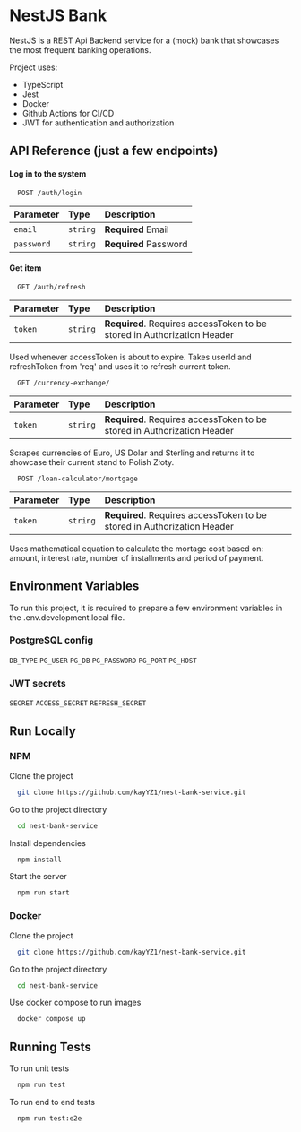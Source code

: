
# NestJS Bank

NestJS is a REST Api Backend service for a (mock) bank that showcases the most frequent banking operations.

Project uses:
- TypeScript
- Jest
- Docker
- Github Actions for CI/CD
- JWT for authentication and authorization




## API Reference (just a few endpoints)

#### Log in to the system

```http
  POST /auth/login
```

| Parameter | Type     | Description                |
| :-------- | :------- | :------------------------- |
| `email` | `string` | **Required** Email |
| `password`| `string` | **Required** Password |

#### Get item

```http
  GET /auth/refresh
```

| Parameter | Type     | Description                       |
| :-------- | :------- | :-------------------------------- |
| `token`      | `string` | **Required**. Requires accessToken to be stored in Authorization Header |

Used whenever accessToken is about to expire. Takes userId and refreshToken from 'req' and uses it to refresh current token.

```http
  GET /currency-exchange/
```

| Parameter | Type     | Description                       |
| :-------- | :------- | :-------------------------------- |
| `token`      | `string` | **Required**. Requires accessToken to be stored in Authorization Header |

Scrapes currencies of Euro, US Dolar and Sterling and returns it to showcase their current stand to Polish Złoty.

```http
  POST /loan-calculator/mortgage
```

| Parameter | Type     | Description                       |
| :-------- | :------- | :-------------------------------- |
| `token`      | `string` | **Required**. Requires accessToken to be stored in Authorization Header |

Uses mathematical equation to calculate the mortage cost based on: amount, interest rate, number of installments and period of payment.



## Environment Variables

To run this project, it is required to prepare a few environment variables in the .env.development.local file.

### PostgreSQL config

`DB_TYPE`
`PG_USER`
`PG_DB`
`PG_PASSWORD`
`PG_PORT`
`PG_HOST`

### JWT secrets

`SECRET`
`ACCESS_SECRET`
`REFRESH_SECRET`
## Run Locally

### NPM
Clone the project

```bash
  git clone https://github.com/kayYZ1/nest-bank-service.git
```

Go to the project directory

```bash
  cd nest-bank-service
```

Install dependencies

```bash
  npm install
```

Start the server

```bash
  npm run start
```
### Docker

Clone the project
```bash
  git clone https://github.com/kayYZ1/nest-bank-service.git
```

Go to the project directory

```bash
  cd nest-bank-service
```

Use docker compose to run images

```bash
  docker compose up
```

## Running Tests

To run unit tests

```bash
  npm run test
```

To run end to end tests

```bash
  npm run test:e2e
```
